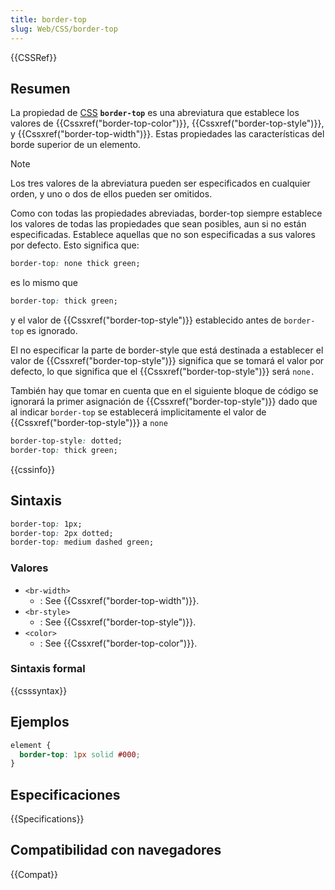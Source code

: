 ```yaml
---
title: border-top
slug: Web/CSS/border-top
---
```


{{CSSRef}}

## Resumen

La propiedad de [CSS](/es/docs/CSS) **`border-top`** es una abreviatura que establece los valores de {{Cssxref("border-top-color")}}, {{Cssxref("border-top-style")}}, y {{Cssxref("border-top-width")}}. Estas propiedades las características del borde superior de un elemento.

> [!NOTE]
> Los tres valores de la abreviatura pueden ser especificados en cualquier orden, y uno o dos de ellos pueden ser omitidos.
>
> Como con todas las propiedades abreviadas, border-top siempre establece los valores de todas las propiedades que sean posibles, aun si no están especificadas. Establece aquellas que no son especificadas a sus valores por defecto. Esto significa que:
>
> ```css
> border-top: none thick green;
> ```
>
> es lo mismo que
>
> ```css
> border-top: thick green;
> ```
>
> y el valor de {{Cssxref("border-top-style")}} establecido antes de `border-top` es ignorado.
>
> El no especificar la parte de border-style que está destinada a establecer el valor de {{Cssxref("border-top-style")}} significa que se tomará el valor por defecto, lo que significa que el {{Cssxref("border-top-style")}} será `none.`
>
> También hay que tomar en cuenta que en el siguiente bloque de código se ignorará la primer asignación de {{Cssxref("border-top-style")}} dado que al indicar `border-top` se establecerá implicitamente el valor de {{Cssxref("border-top-style")}} a `none`
>
> ```css
> border-top-style: dotted;
> border-top: thick green;
> ```

{{cssinfo}}

## Sintaxis

```css
border-top: 1px;
border-top: 2px dotted;
border-top: medium dashed green;
```

### Valores

- `<br-width>`
  - : See {{Cssxref("border-top-width")}}.
- `<br-style>`
  - : See {{Cssxref("border-top-style")}}.
- `<color>`
  - : See {{Cssxref("border-top-color")}}.

### Sintaxis formal

{{csssyntax}}

## Ejemplos

```css
element {
  border-top: 1px solid #000;
}
```

## Especificaciones

{{Specifications}}

## Compatibilidad con navegadores

{{Compat}}
